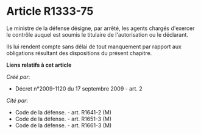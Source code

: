 # Article R1333-75

Le ministre de la défense désigne, par arrêté, les agents chargés d'exercer le contrôle auquel est soumis le titulaire de
l'autorisation ou le déclarant. 

Ils lui rendent compte sans délai de tout manquement par rapport aux obligations résultant des dispositions du présent
chapitre.

**Liens relatifs à cet article**

_Créé par_:

  - Décret n°2009-1120 du 17 septembre 2009 - art. 2

_Cité par_:

  - Code de la défense. - art. R1641-2 (M)
  - Code de la défense. - art. R1651-3 (M)
  - Code de la défense. - art. R1661-3 (M)
